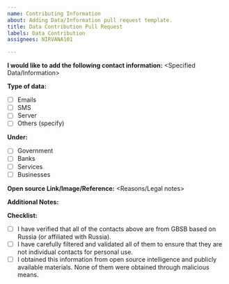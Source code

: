 ```yaml
---
name: Contributing Information
about: Adding Data/Information pull request template.
title: Data Contribution Pull Request
labels: Data Contribution
assignees: NIRVANA101

---
```


**I would like to add the following contact information:**
<Specified Data/Information>

**Type of data:**
- [ ] Emails
- [ ] SMS
- [ ] Server
- [ ] Others (specify)

**Under:**
- [ ] Government
- [ ] Banks
- [ ] Services
- [ ] Businesses

**Open source Link/Image/Reference:**
<Reasons/Legal notes>

**Additional Notes:**
<optional>

**Checklist:**
- [ ] I have verified that all of the contacts above are from GBSB based on Russia (or affiliated with Russia).
- [ ] I have carefully filtered and validated all of them to ensure that they are not individual contacts for personal use.
- [ ] I obtained this information from open source intelligence and publicly available materials. None of them were obtained through malicious means.
